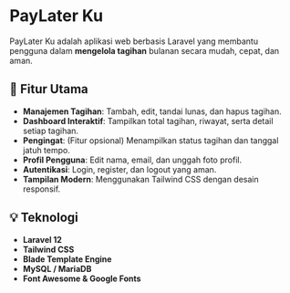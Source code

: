 # PayLater Ku

PayLater Ku adalah aplikasi web berbasis Laravel yang membantu pengguna dalam **mengelola tagihan** bulanan secara mudah, cepat, dan aman.

## 🎯 Fitur Utama

- **Manajemen Tagihan**: Tambah, edit, tandai lunas, dan hapus tagihan.
- **Dashboard Interaktif**: Tampilkan total tagihan, riwayat, serta detail setiap tagihan.
- **Pengingat**: (Fitur opsional) Menampilkan status tagihan dan tanggal jatuh tempo.
- **Profil Pengguna**: Edit nama, email, dan unggah foto profil.
- **Autentikasi**: Login, register, dan logout yang aman.
- **Tampilan Modern**: Menggunakan Tailwind CSS dengan desain responsif.

## 💡 Teknologi

- **Laravel 12**
- **Tailwind CSS**
- **Blade Template Engine**
- **MySQL / MariaDB**
- **Font Awesome & Google Fonts**
